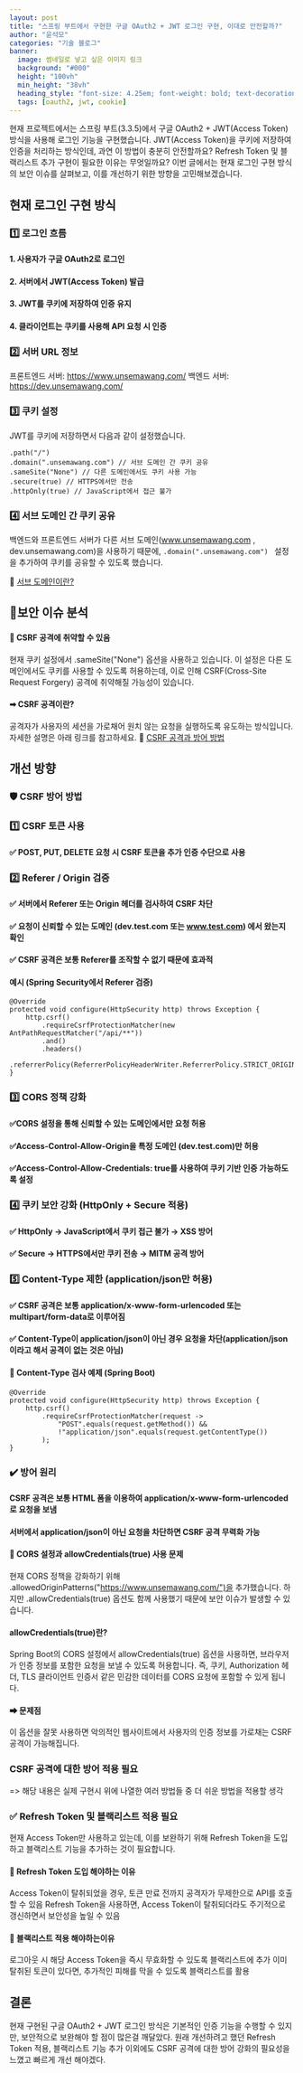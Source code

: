 ```yaml
---
layout: post  
title: "스프링 부트에서 구현한 구글 OAuth2 + JWT 로그인 구현, 이대로 안전할까?"
author: "윤석모"
categories: "기술 블로그"
banner:
  image: 썸네일로 넣고 싶은 이미지 링크
  background: "#000"
  height: "100vh"
  min_height: "38vh"
  heading_style: "font-size: 4.25em; font-weight: bold; text-decoration: underline"
  tags: [oauth2, jwt, cookie]
---
```


현재 프로젝트에서는 스프링 부트(3.3.5)에서 구글 OAuth2 + JWT(Access Token) 방식을 사용해 로그인 기능을 구현했습니다.
JWT(Access Token)을 쿠키에 저장하여 인증을 처리하는 방식인데, 과연 이 방법이 충분히 안전할까요?
Refresh Token 및 블랙리스트 추가 구현이 필요한 이유는 무엇일까요?
이번 글에서는 현재 로그인 구현 방식의 보안 이슈를 살펴보고, 이를 개선하기 위한 방향을 고민해보겠습니다.

## 현재 로그인 구현 방식

### 1️⃣ 로그인 흐름
#### 1. 사용자가 구글 OAuth2로 로그인

#### 2. 서버에서 JWT(Access Token) 발급

#### 3. JWT를 쿠키에 저장하여 인증 유지

#### 4. 클라이언트는 쿠키를 사용해 API 요청 시 인증

### 2️⃣ 서버 URL 정보
프론트엔드 서버: https://www.unsemawang.com/
백엔드 서버: https://dev.unsemawang.com/

### 3️⃣ 쿠키 설정
JWT를 쿠키에 저장하면서 다음과 같이 설정했습니다.
```
.path("/")  
.domain(".unsemawang.com") // 서브 도메인 간 쿠키 공유  
.sameSite("None") // 다른 도메인에서도 쿠키 사용 가능  
.secure(true) // HTTPS에서만 전송  
.httpOnly(true) // JavaScript에서 접근 불가  

```
### 4️⃣ 서브 도메인 간 쿠키 공유
백엔드와 프론트엔드 서버가 다른 서브 도메인(www.unsemawang.com , dev.unsemawang.com)을 사용하기 때문에,
```.domain(".unsemawang.com") ```
설정을 추가하여 쿠키를 공유할 수 있도록 했습니다.

🔗 [서브 도메인이란?](https://velog.io/@superwalk/%EC%BF%A0%ED%82%A4-%EB%8F%84%EB%A9%94%EC%9D%B8-%EC%84%A4%EC%A0%95)

## 🚨보안 이슈 분석

#### 🔹 CSRF 공격에 취약할 수 있음
현재 쿠키 설정에서 .sameSite("None") 옵션을 사용하고 있습니다.
이 설정은 다른 도메인에서도 쿠키를 사용할 수 있도록 허용하는데, 이로 인해 CSRF(Cross-Site Request Forgery) 공격에 취약해질 가능성이 있습니다.

#### ➡ CSRF 공격이란?
공격자가 사용자의 세션을 가로채어 원치 않는 요청을 실행하도록 유도하는 방식입니다.
자세한 설명은 아래 링크를 참고하세요.
🔗 [CSRF 공격과 방어 방법](https://velog.io/@superwalk/CSRF-Cross-Site-Request-Forgery%EB%9E%80)

## 개선 방향

### 🛡️ CSRF 방어 방법

### 1️⃣ CSRF 토큰 사용
#### ✅ POST, PUT, DELETE 요청 시 CSRF 토큰을 추가 인증 수단으로 사용

### 2️⃣ Referer / Origin 검증
#### ✅ 서버에서 Referer 또는 Origin 헤더를 검사하여 CSRF 차단
#### ✅ 요청이 신뢰할 수 있는 도메인 (dev.test.com 또는 www.test.com) 에서 왔는지 확인
#### ✅ CSRF 공격은 보통 Referer를 조작할 수 없기 때문에 효과적

#### 예시 (Spring Security에서 Referer 검증)
```
@Override
protected void configure(HttpSecurity http) throws Exception {
    http.csrf()
        .requireCsrfProtectionMatcher(new AntPathRequestMatcher("/api/**"))
        .and()
        .headers()
        .referrerPolicy(ReferrerPolicyHeaderWriter.ReferrerPolicy.STRICT_ORIGIN_WHEN_CROSS_ORIGIN);
}
```

### 3️⃣ CORS 정책 강화
#### ✅CORS 설정을 통해 신뢰할 수 있는 도메인에서만 요청 허용
#### ✅Access-Control-Allow-Origin을 특정 도메인 (dev.test.com)만 허용
#### ✅Access-Control-Allow-Credentials: true를 사용하여 쿠키 기반 인증 가능하도록 설정
 
### 4️⃣ 쿠키 보안 강화 (HttpOnly + Secure 적용)
#### ✅ HttpOnly → JavaScript에서 쿠키 접근 불가 → XSS 방어
#### ✅ Secure → HTTPS에서만 쿠키 전송 → MITM 공격 방어

### 5️⃣ Content-Type 제한 (application/json만 허용)
#### ✅ CSRF 공격은 보통 application/x-www-form-urlencoded 또는 multipart/form-data로 이루어짐
#### ✅ Content-Type이 application/json이 아닌 경우 요청을 차단(application/json이라고 해서 공격이 없는 것은 아님)

#### 🔹 Content-Type 검사 예제 (Spring Boot)
```
@Override
protected void configure(HttpSecurity http) throws Exception {
    http.csrf()
        .requireCsrfProtectionMatcher(request -> 
            "POST".equals(request.getMethod()) && 
            !"application/json".equals(request.getContentType())
        );
}
```
### ✔️ 방어 원리
#### CSRF 공격은 보통 HTML 폼을 이용하여 application/x-www-form-urlencoded로 요청을 보냄
#### 서버에서 application/json이 아닌 요청을 차단하면 CSRF 공격 무력화 가능

#### 🔹 CORS 설정과 allowCredentials(true) 사용 문제
현재 CORS 정책을 강화하기 위해 .allowedOriginPatterns("https://www.unsemawang.com/")을 추가했습니다.
하지만 .allowCredentials(true) 옵션도 함께 사용했기 때문에 보안 이슈가 발생할 수 있습니다.

####  allowCredentials(true)란?
Spring Boot의 CORS 설정에서 allowCredentials(true) 옵션을 사용하면,
브라우저가 인증 정보를 포함한 요청을 보낼 수 있도록 허용합니다.
즉, 쿠키, Authorization 헤더, TLS 클라이언트 인증서 같은 민감한 데이터를 CORS 요청에 포함할 수 있게 됩니다.

#### ➡ 문제점
이 옵션을 잘못 사용하면 악의적인 웹사이트에서 사용자의 인증 정보를 가로채는 CSRF 공격이 가능해집니다.

### CSRF 공격에 대한 방어 적용 필요
=> 해당 내용은 실제 구현시 위에 나열한 여러 방법들 중 더 쉬운 방법을 적용할 생각

### ✅ Refresh Token 및 블랙리스트 적용 필요
현재 Access Token만 사용하고 있는데, 이를 보완하기 위해 Refresh Token을 도입하고 블랙리스트 기능을 추가하는 것이 필요합니다.

#### 🔹 Refresh Token 도입 해야하는 이유
Access Token이 탈취되었을 경우, 토큰 만료 전까지 공격자가 무제한으로 API를 호출할 수 있음
Refresh Token을 사용하면, Access Token이 탈취되더라도 주기적으로 갱신하면서 보안성을 높일 수 있음

#### 🔹 블랙리스트 적용 해야하는이유
로그아웃 시 해당 Access Token을 즉시 무효화할 수 있도록 블랙리스트에 추가
이미 탈취된 토큰이 있다면, 추가적인 피해를 막을 수 있도록 블랙리스트를 활용


## 결론

현재 구현된 구글 OAuth2 + JWT 로그인 방식은 기본적인 인증 기능을 수행할 수 있지만, 보안적으로 보완해야 할 점이 많은걸 깨달았다.
원래 개선하려고 했던 Refresh Token 적용, 블랙리스트 기능 추가 이외에도
CSRF 공격에 대한 방어 강화의 필요성을 느꼈고 빠르게 개선 해야겠다.

